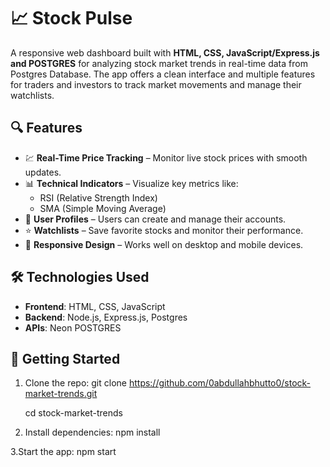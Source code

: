 # 📈 Stock Pulse

A responsive web dashboard built with **HTML, CSS, JavaScript/Express.js and POSTGRES** for analyzing stock market trends in real-time data from Postgres Database. The app offers a clean interface and multiple features for traders and investors to track market movements and manage their watchlists.

## 🔍 Features

- 💹 **Real-Time Price Tracking** – Monitor live stock prices with smooth updates.
- 📊 **Technical Indicators** – Visualize key metrics like:
  - RSI (Relative Strength Index)
  - SMA (Simple Moving Average)
- 👤 **User Profiles** – Users can create and manage their accounts.
- ⭐ **Watchlists** – Save favorite stocks and monitor their performance.
- 📱 **Responsive Design** – Works well on desktop and mobile devices.

## 🛠️ Technologies Used

- **Frontend**: HTML, CSS, JavaScript
- **Backend**: Node.js, Express.js, Postgres
- **APIs**: Neon POSTGRES

## 🚀 Getting Started

1. Clone the repo:
   git clone https://github.com/0abdullahbhutto0/stock-market-trends.git

   cd stock-market-trends

2. Install dependencies:
   npm install

3.Start the app:
  npm start

